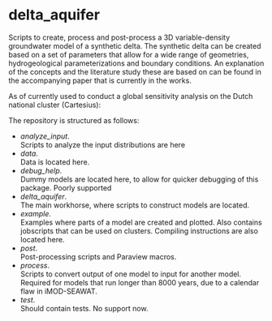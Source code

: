 # delta_aquifer

Scripts to create, process and post-process a 3D variable-density groundwater model of a synthetic delta. 
The synthetic delta can be created based on a set of parameters that allow for a wide range of geometries, 
hydrogeological parameterizations and boundary conditions. An explanation of the concepts and the literature study 
these are based on can be found in the accompanying paper that is currently in the works.

As of currently used to conduct a global sensitivity analysis on the Dutch national cluster (Cartesius):


The repository is structured as follows:
* _analyze_input_.  
Scripts to analyze the input distributions are here
* _data_.  
Data is located here.
* _debug_help_.  
Dummy models are located here, to allow for quicker debugging of this package. Poorly supported
* _delta_aquifer_.  
The main workhorse, where scripts to construct models are located.
* _example_.  
Examples where parts of a model are created and plotted. Also contains jobscripts that can be used on clusters. Compiling instructions are also located here.
* _post_.  
Post-processing scripts and Paraview macros.
* _process_.  
Scripts to convert output of one model to input for another model.  
Required for models that run longer than 8000 years, due to a calendar flaw in iMOD-SEAWAT.
* _test_.  
Should contain tests. No support now.
